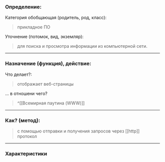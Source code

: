 ### Определение:
Категория обобщающая (родитель, род, класс):
>прикладное ПО

Уточнение (потомок, вид, экземляр):
>для поиска и просмотра информации из компьютерной сети.
---
### Назначение (функция), действие:
Что делает?:
>отображает веб-страницы

... в отношени чего?
>^[[Всемирная паутина (WWW)]]

---
### Как? (метод):
>с помощью отправки и получения запросов через [[http]] протокол

---
### Характеристики
>
